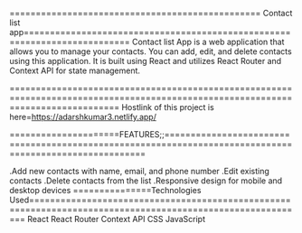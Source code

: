 ================================================ Contact list app==========================================================================
Contact  list App is a web application that allows you to manage your contacts. You can add, edit, and delete contacts using this application. It is built using React and utilizes React Router and Context API for state management.

=================================================================================================================================
Hostlink of this project is here=https://adarshkumar3.netlify.app/

=====================FEATURES;;========================================================================================================

.Add new contacts with name, email, and phone number
.Edit existing contacts
.Delete contacts from the list
.Responsive design for mobile and desktop devices
===============Technologies Used===========================================================================================================
React
React Router
Context API
CSS
JavaScript
